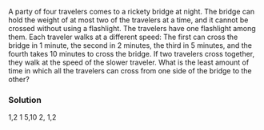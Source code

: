 A party of four travelers comes to a rickety bridge at night. The bridge can hold the
weight of at most two of the travelers at a time, and it cannot be crossed without
using a flashlight. The travelers have one flashlight among them. Each traveler
walks at a different speed: The first can cross the bridge in 1 minute, the second in 2
minutes, the third in 5 minutes, and the fourth takes 10 minutes to cross the bridge.
If two travelers cross together, they walk at the speed of the slower traveler.
What is the least amount of time in which all the travelers can cross from one side of
the bridge to the other?

### Solution

1,2
1
5,10
2,
1,2
